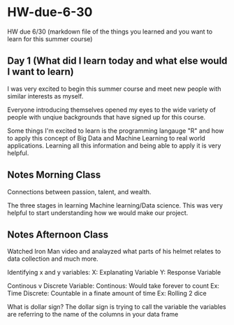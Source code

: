 # HW-due-6-30
HW due 6/30 (markdown file of the things you learned and you want to learn for this summer course)

## Day 1 (What did I learn today and what else would I want to learn)

I was very excited to begin this summer course and meet new people with similar interests as myself. 

Everyone introducing themselves opened my eyes to the wide variety of people with unqiue backgrounds that have signed up for this course.

Some things I'm excited to learn is the programming langauge "R" and how to apply this concept of Big Data and Machine Learning to real world applications. Learning all this information and being able to apply it is very helpful.

## Notes Morning Class

Connections between passion, talent, and wealth.

The three stages in learning Machine learning/Data science. This was very helpful to start understanding how we would make our project.

## Notes Afternoon Class

Watched Iron Man video and analayzed what parts of his helmet relates to data collection and much more.

Identifying x and y variables:
  X: Explanating Variable
  Y: Response Variable
  
Continous v Discrete Variable:
  Continous: Would take forever to count
    Ex: Time
  Discrete: Countable in a finate amount of time
    Ex: Rolling 2 dice
    
What is dollar sign?
  The dollar sign is trying to call the variable the variables are referring to the name of the columns in your data frame


  
  
